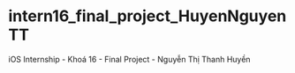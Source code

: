 # intern16_final_project_HuyenNguyenTT
iOS Internship - Khoá 16 - Final Project - Nguyễn Thị Thanh Huyền
